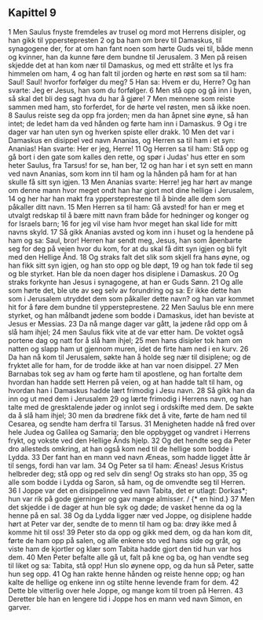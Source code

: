 ## Kapittel 9

1 Men Saulus fnyste fremdeles av trusel og mord mot Herrens disipler, og han gikk til ypperstepresten
2 og ba ham om brev til Damaskus, til synagogene der, for at om han fant noen som hørte Guds vei til, både menn og kvinner, han da kunne føre dem bundne til Jerusalem.
3 Men på reisen skjedde det at han kom nær til Damaskus, og med ett strålte et lys fra himmelen om ham,
4 og han falt til jorden og hørte en røst som sa til ham: Saul! Saul! hvorfor forfølger du meg?
5 Han sa: Hvem er du, Herre? Og han svarte: Jeg er Jesus, han som du forfølger.
6 Men stå opp og gå inn i byen, så skal det bli deg sagt hva du har å gjøre!
7 Men mennene som reiste sammen med ham, sto forferdet, for de hørte vel røsten, men så ikke noen.
8 Saulus reiste seg da opp fra jorden; men da han åpnet sine øyne, så han intet; de ledet ham da ved hånden og førte ham inn i Damaskus.
9 Og i tre dager var han uten syn og hverken spiste eller drakk.
10 Men det var i Damaskus en disippel ved navn Ananias, og Herren sa til ham i et syn: Ananias! Han svarte: Her er jeg, Herre!
11 Og Herren sa til ham: Stå opp og gå bort i den gate som kalles den rette, og spør i Judas' hus etter en som heter Saulus, fra Tarsus! for se, han ber,
12 og han har i et syn sett en mann ved navn Ananias, som kom inn til ham og la hånden på ham for at han skulle få sitt syn igjen.
13 Men Ananias svarte: Herre! jeg har hørt av mange om denne mann hvor meget ondt han har gjort mot dine hellige i Jerusalem,
14 og her har han makt fra yppersteprestene til å binde alle dem som påkaller ditt navn.
15 Men Herren sa til ham: Gå avsted! for han er meg et utvalgt redskap til å bære mitt navn fram både for hedninger og konger og for Israels barn;
16 for jeg vil vise ham hvor meget han skal lide for mitt navns skyld.
17 Så gikk Ananias avsted og kom inn i huset og la hendene på ham og sa: Saul, bror! Herren har sendt meg, Jesus, han som åpenbarte seg for deg på veien hvor du kom, for at du skal få ditt syn igjen og bli fylt med den Hellige Ånd.
18 Og straks falt det slik som skjell fra hans øyne, og han fikk sitt syn igjen, og han sto opp og ble døpt,
19 og han tok føde til seg og ble styrket. Han ble da noen dager hos disiplene i Damaskus.
20 Og straks forkynte han Jesus i synagogene, at han er Guds Sønn.
21 Og alle som hørte det, ble ute av seg selv av forundring og sa: Er ikke dette han som i Jerusalem utryddet dem som påkaller dette navn? og han var kommet hit for å føre dem bundne til yppersteprestene.
22 Men Saulus ble enn mere styrket, og han målbandt jødene som bodde i Damaskus, idet han beviste at Jesus er Messias.
23 Da nå mange dager var gått, la jødene råd opp om å slå ham ihjel;
24 men Saulus fikk vite at de var etter ham. De voktet også portene dag og natt for å slå ham ihjel;
25 men hans disipler tok ham om natten og slapp ham ut gjennom muren, idet de firte ham ned i en kurv.
26 Da han nå kom til Jerusalem, søkte han å holde seg nær til disiplene; og de fryktet alle for ham, for de trodde ikke at han var noen disippel.
27 Men Barnabas tok seg av ham og førte ham til apostlene, og han fortalte dem hvordan han hadde sett Herren på veien, og at han hadde talt til ham, og hvordan han i Damaskus hadde lært frimodig i Jesu navn.
28 Så gikk han da inn og ut med dem i Jerusalem
29 og lærte frimodig i Herrens navn, og han talte med de gresktalende jøder og innlot seg i ordskifte med dem. De søkte da å slå ham ihjel;
30 men da brødrene fikk det å vite, førte de ham ned til Cesarea, og sendte ham derfra til Tarsus.
31 Menigheten hadde nå fred over hele Judea og Galilea og Samaria; den ble oppbygget og vandret i Herrens frykt, og vokste ved den Hellige Ånds hjelp.
32 Og det hendte seg da Peter dro allesteds omkring, at han også kom ned til de hellige som bodde i Lydda.
33 Der fant han en mann ved navn Æneas, som hadde ligget åtte år til sengs, fordi han var lam.
34 Og Peter sa til ham: Æneas! Jesus Kristus helbreder deg; stå opp og red selv din seng! Og straks sto han opp,
35 og alle som bodde i Lydda og Saron, så ham, og de omvendte seg til Herren.
36 I Joppe var det en disippelinne ved navn Tabita, det er utlagt: Dorkas*; hun var rik på gode gjerninger og gav mange almisser. / {* en hind.}
37 Men det skjedde i de dager at hun ble syk og døde; de vasket henne da og la henne på en sal.
38 Og da Lydda ligger nær ved Joppe, og disiplene hadde hørt at Peter var der, sendte de to menn til ham og ba: drøy ikke med å komme hit til oss!
39 Peter sto da opp og gikk med dem, og da han kom dit, førte de ham opp på salen, og alle enkene sto ved hans side og gråt, og viste ham de kjortler og klær som Tabita hadde gjort den tid hun var hos dem.
40 Men Peter befalte alle gå ut, falt på kne og ba, og han vendte seg til liket og sa: Tabita, stå opp! Hun slo øynene opp, og da hun så Peter, satte hun seg opp.
41 Og han rakte henne hånden og reiste henne opp; og han kalte de hellige og enkene inn og stilte henne levende fram for dem.
42 Dette ble vitterlig over hele Joppe, og mange kom til troen på Herren.
43 Deretter ble han en lengere tid i Joppe hos en mann ved navn Simon, en garver.
